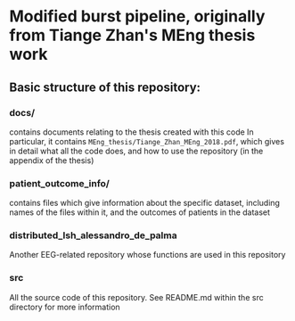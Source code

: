 # Modified burst pipeline, originally from Tiange Zhan's MEng thesis work

## Basic structure of this repository:
### docs/
contains documents relating to the thesis created with this code
In particular, it contains `MEng_thesis/Tiange_Zhan_MEng_2018.pdf`, which gives
in detail what all the code does, and how to use the repository (in the appendix of the thesis)
### patient_outcome_info/
contains files which give information about the specific dataset, including names of the files 
within it, and the outcomes of patients in the dataset
### distributed_lsh_alessandro_de_palma
Another EEG-related repository whose functions are used in this repository
### src
All the source code of this repository. See README.md within the src directory for more information



